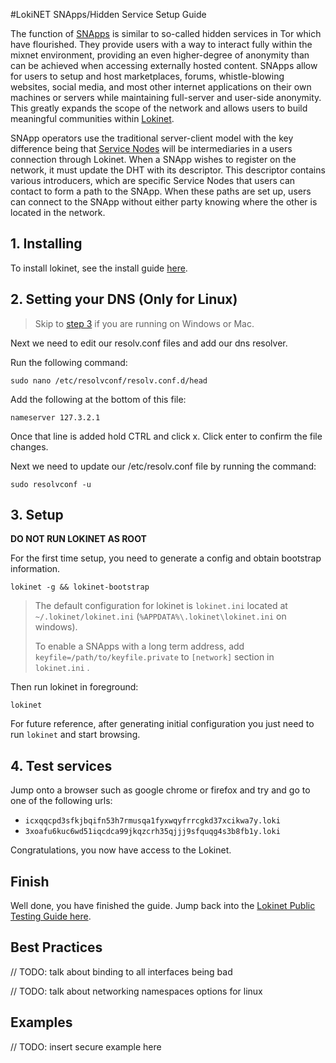 #LokiNET SNApps/Hidden Service Setup Guide

The function of [SNApps](../SNApps.md) is similar to so-called hidden services in Tor which have flourished. They provide users with a way to interact fully within the mixnet environment, providing an even higher-degree of anonymity than can be achieved when accessing externally hosted content. SNApps allow for users to setup and host marketplaces, forums, whistle-blowing websites, social media, and most other internet applications on their own machines or servers while maintaining full-server and user-side anonymity. This greatly expands the scope of the network and allows users to build meaningful communities within [Lokinet](../../LokinetOverview/).

SNApp operators use the traditional server-client model with the key difference being that [Service Nodes](../../ServiceNodes/SNOverview.md) will be intermediaries in a users connection through Lokinet. When a SNApp wishes to register on the network, it must update the DHT with its descriptor. This descriptor contains various introducers, which are specific Service Nodes that users can contact to form a path to the SNApp. When these paths are set up, users can connect to the SNApp without either party knowing where the other is located in the network.

## 1. Installing

To install lokinet, see the install guide [here](../../Lokinet/Guides/Install.md).

## 2. Setting your DNS (Only for Linux)

> Skip to [step 3](#3-setup) if you are running on Windows or Mac.

Next we need to edit our resolv.conf files and add our dns resolver.

Run the following command: 

`sudo nano /etc/resolvconf/resolv.conf.d/head`

Add the following at the bottom of this file:

`nameserver 127.3.2.1`

Once that line is added hold CTRL and click x. 
Click enter to confirm the file changes.

Next we need to update our /etc/resolv.conf file by running the command:

`sudo resolvconf -u`

## 3. Setup

**DO NOT RUN LOKINET AS ROOT**

For the first time setup, you need to generate a config and obtain bootstrap information.

`lokinet -g && lokinet-bootstrap`

>The default configuration for lokinet is `lokinet.ini` located at `~/.lokinet/lokinet.ini` (`%APPDATA%\.lokinet\lokinet.ini` on windows).
>
>To enable a SNApps with a long term address, add `keyfile=/path/to/keyfile.private` to `[network]` section in `lokinet.ini` .

Then run lokinet in foreground:

`lokinet`

For future reference, after generating initial configuration you just need to run `lokinet` and start browsing.


## 4. Test services
Jump onto a browser such as google chrome or firefox and try and go to one of the following urls:
- `icxqqcpd3sfkjbqifn53h7rmusqa1fyxwqyfrrcgkd37xcikwa7y.loki`
- `3xoafu6kuc6wd51iqcdca99jkqzcrh35qjjj9sfquqg4s3b8fb1y.loki` 

Congratulations, you now have access to the Lokinet.

## Finish

Well done, you have finished the guide. Jump back into the [Lokinet Public Testing Guide here](../PublicTestingGuide/#3-joining-a-lokinet-irc-chat).


## Best Practices

// TODO: talk about binding to all interfaces being bad

// TODO: talk about networking namespaces options for linux

## Examples

// TODO: insert secure example here
